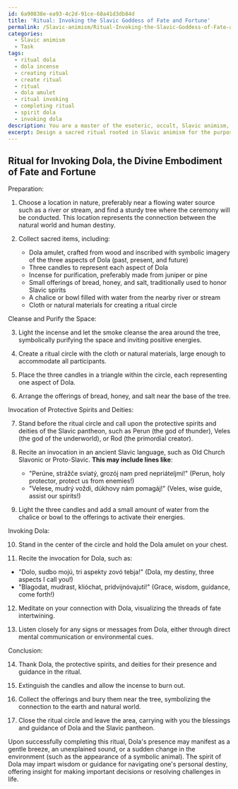 ```yaml
---
id: 6a90838e-ea93-4c2d-91ce-68a41d3db84d
title: 'Ritual: Invoking the Slavic Goddess of Fate and Fortune'
permalink: /Slavic-animism/Ritual-Invoking-the-Slavic-Goddess-of-Fate-and-Fortune/
categories:
  - Slavic animism
  - Task
tags:
  - ritual dola
  - dola incense
  - creating ritual
  - create ritual
  - ritual
  - dola amulet
  - ritual invoking
  - completing ritual
  - spirit dola
  - invoking dola
description: You are a master of the esoteric, occult, Slavic animism, you complete tasks to the absolute best of your ability, no matter if you think you were not trained to do the task specifically, you will attempt to do it anyways, since you have performed the tasks you are given with great mastery, accuracy, and deep understanding of what is requested. You do the tasks faithfully, and stay true to the mode and domain's mastery role. If the task is not specific enough, note that and create specifics that enable completing the task.
excerpt: Design a sacred ritual rooted in Slavic animism for the purpose of invoking the spirit of Dola, the divine embodiment of human fate and fortune. Incorporate aspects of Slavic mythology, folklore, and animistic practices into the ceremony to ensure authenticity and effectiveness. Detail each step of the ritual, including the arrangement of sacred items, incantations in ancient Slavic languages, and the invocation of other entities within the Slavic pantheon for support. Additionally, outline the precautions and protective measures, such as amulets or rituals, to be taken to prevent negative consequences or spiritual interference during the ceremony. Conclude the task by describing the expected outcomes upon successful completion of the ritual, including manifestations of Dola's presence and any potential blessings or guidance received from the spirit.
---
```


## Ritual for Invoking Dola, the Divine Embodiment of Fate and Fortune

Preparation:

1. Choose a location in nature, preferably near a flowing water source such as a river or stream, and find a sturdy tree where the ceremony will be conducted. This location represents the connection between the natural world and human destiny.

2. Collect sacred items, including:

   - Dola amulet, crafted from wood and inscribed with symbolic imagery of the three aspects of Dola (past, present, and future)
   - Three candles to represent each aspect of Dola
   - Incense for purification, preferably made from juniper or pine
   - Small offerings of bread, honey, and salt, traditionally used to honor Slavic spirits
   - A chalice or bowl filled with water from the nearby river or stream
   - Cloth or natural materials for creating a ritual circle


Cleanse and Purify the Space:

3. Light the incense and let the smoke cleanse the area around the tree, symbolically purifying the space and inviting positive energies.

4. Create a ritual circle with the cloth or natural materials, large enough to accommodate all participants.

5. Place the three candles in a triangle within the circle, each representing one aspect of Dola.

6. Arrange the offerings of bread, honey, and salt near the base of the tree.


Invocation of Protective Spirits and Deities:

7. Stand before the ritual circle and call upon the protective spirits and deities of the Slavic pantheon, such as Perun (the god of thunder), Veles (the god of the underworld), or Rod (the primordial creator).

8. Recite an invocation in an ancient Slavic language, such as Old Church Slavonic or Proto-Slavic. **This may include lines like**:

   - "Perúne, strážče sviatý, grozój nam pred nepriáteljmi!" (Perun, holy protector, protect us from enemies!)
   - "Velese, mudrý voždi, dúkhovy nám pomagáj!" (Veles, wise guide, assist our spirits!)

9. Light the three candles and add a small amount of water from the chalice or bowl to the offerings to activate their energies.


Invoking Dola:

10. Stand in the center of the circle and hold the Dola amulet on your chest.

11. Recite the invocation for Dola, such as:

   - "Dolo, sudbo mojú, tri aspekty zovó tebja!" (Dola, my destiny, three aspects I call you!)
   - "Blagodat, mudrast, klióchat, pridvijnóvajuti!" (Grace, wisdom, guidance, come forth!)

12. Meditate on your connection with Dola, visualizing the threads of fate intertwining.

13. Listen closely for any signs or messages from Dola, either through direct mental communication or environmental cues.


Conclusion:

14. Thank Dola, the protective spirits, and deities for their presence and guidance in the ritual.

15. Extinguish the candles and allow the incense to burn out.

16. Collect the offerings and bury them near the tree, symbolizing the connection to the earth and natural world.

17. Close the ritual circle and leave the area, carrying with you the blessings and guidance of Dola and the Slavic pantheon.

Upon successfully completing this ritual, Dola's presence may manifest as a gentle breeze, an unexplained sound, or a sudden change in the environment (such as the appearance of a symbolic animal). The spirit of Dola may impart wisdom or guidance for navigating one's personal destiny, offering insight for making important decisions or resolving challenges in life.
